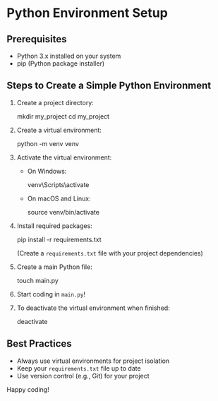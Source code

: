 
# Python Environment Setup

## Prerequisites
- Python 3.x installed on your system
- pip (Python package installer)

## Steps to Create a Simple Python Environment

1. Create a project directory:
   
   mkdir my_project
   cd my_project
   

2. Create a virtual environment:
   
   python -m venv venv
   

3. Activate the virtual environment:
   - On Windows:
     
     venv\Scripts\activate
     
   - On macOS and Linux:
     
     source venv/bin/activate
     

4. Install required packages:
   
   pip install -r requirements.txt
   
   (Create a `requirements.txt` file with your project dependencies)

5. Create a main Python file:
   
   touch main.py
   

6. Start coding in `main.py`!

7. To deactivate the virtual environment when finished:
   
   deactivate
   

## Best Practices
- Always use virtual environments for project isolation
- Keep your `requirements.txt` file up to date
- Use version control (e.g., Git) for your project

Happy coding!
